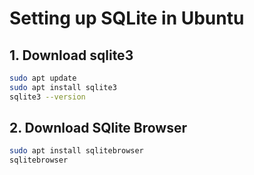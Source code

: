 # Setting up SQLite in Ubuntu

## 1. Download sqlite3
```bash
sudo apt update
sudo apt install sqlite3
sqlite3 --version
```

## 2. Download SQlite Browser

```bash
sudo apt install sqlitebrowser
sqlitebrowser
```